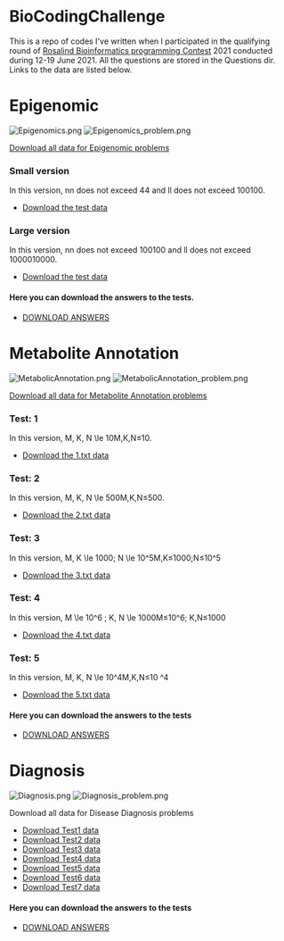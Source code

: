 # BioCodingChallenge
This is a repo of codes I've written when I participated in the qualifying round of [Rosalind Bioinformatics programming Contest](https://bioinf.me/en/contest) 2021 conducted during 12-19 June 2021. All the questions are stored in the Questions dir. Links to the data are listed below.

# Epigenomic

![Epigenomics.png](/Questions/Epigenomics.png)
![Epigenomics_problem.png](/Questions/Epigenomics_problem.png)

[Download all data for Epigenomic problems](https://stepik.org/media/attachments/lesson/541851/all.zip)

### Small version
In this version, nn does not exceed 44 and ll does not exceed 100100.
* [Download the test data](https://stepik.org/media/attachments/lesson/541851/1.zip)

### Large version
In this version, nn does not exceed 100100 and ll does not exceed 1000010000.
* [Download the test data](https://stepik.org/media/attachments/lesson/541851/2.zip)

#### Here you can download the answers to the tests.
* [DOWNLOAD ANSWERS](https://stepik.org/media/attachments/lesson/541851/answers.zip)

# Metabolite Annotation

![MetabolicAnnotation.png](/Questions/MetabolicAnnotation.png)
![MetabolicAnnotation_problem.png](/Questions/MetabolicAnnotation_problem.png)

[Download all data for Metabolite Annotation problems](https://stepik.org/media/attachments/lesson/541850/all.zip)

### Test: 1
In this version, M, K, N \le 10M,K,N≤10.
* [Download the 1.txt data](https://stepik.org/media/attachments/lesson/541850/1.txt)

### Test: 2
In this version, M, K, N \le 500M,K,N≤500.
* [Download the 2.txt data](https://stepik.org/media/attachments/lesson/541850/2.txt)

### Test: 3
In this version, M, K \le 1000; N \le 10^5M,K≤1000;N≤10^5
* [Download the 3.txt data](https://stepik.org/media/attachments/lesson/541850/3.zip)

### Test: 4
In this version, M \le 10^6 ; K, N \le 1000M≤10^6; K,N≤1000
* [Download the 4.txt data](https://stepik.org/media/attachments/lesson/541850/4.zip)

### Test: 5
In this version, M, K, N \le 10^4M,K,N≤10 ^4
* [Download the 5.txt data](https://stepik.org/media/attachments/lesson/541850/5.zip)

#### Here you can download the answers to the tests
* [DOWNLOAD ANSWERS](https://stepik.org/media/attachments/lesson/541850/answers.zip)


# Diagnosis

![Diagnosis.png](/Questions/Diagnosis.png)
![Diagnosis_problem.png](/Questions/Diagnosis_problem.png)

Download all data for Disease Diagnosis problems

* [Download Test1 data](https://stepik.org/media/attachments/lesson/541855/test1.zip)
* [Download Test2 data](https://stepik.org/media/attachments/lesson/541855/test2.zip)
* [Download Test3 data](https://stepik.org/media/attachments/lesson/541855/test3.zip)
* [Download Test4 data](https://stepik.org/media/attachments/lesson/541855/test4.zip)
* [Download Test5 data](https://stepik.org/media/attachments/lesson/541855/test5.zip)
* [Download Test6 data](https://stepik.org/media/attachments/lesson/541855/test6.zip)
* [Download Test7 data](https://stepik.org/media/attachments/lesson/541855/test7.zip)

#### Here you can download the answers to the tests
* [DOWNLOAD ANSWERS](https://stepik.org/media/attachments/lesson/541855/answers.zip)

